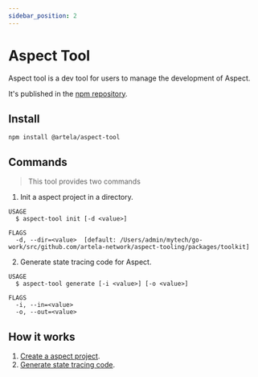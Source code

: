 ```yaml
---
sidebar_position: 2
---
```


# Aspect Tool

Aspect tool is a dev tool for users to manage the development of Aspect.

It's published in the [npm repository](https://www.npmjs.com/package/@artela/aspect-tool).


## Install

```shell
npm install @artela/aspect-tool
```

## Commands

>This tool provides two commands

1. Init a aspect project in a directory.
```shell
USAGE
  $ aspect-tool init [-d <value>]

FLAGS
  -d, --dir=<value>  [default: /Users/admin/mytech/go-work/src/github.com/artela-network/aspect-tooling/packages/toolkit]

```

2. Generate state tracing code for Aspect.
```shell
USAGE
  $ aspect-tool generate [-i <value>] [-o <value>]

FLAGS
  -i, --in=<value>
  -o, --out=<value>
```

## How it works
1. [Create a aspect project](/develop/reference/aspect-tool/install).
2. [Generate state tracing code](/develop/reference/aspect-tool/trace).
